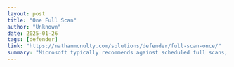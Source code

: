 ```yaml
---
layout: post
title: "One Full Scan"
author: "Unknown"
date: 2025-01-26
tags: [defender]
link: "https://nathanmcnulty.com/solutions/defender/full-scan-once/"
summary: "Microsoft typically recommends against scheduled full scans, but there are a few scenarios where we still want to perform a full scan outside of scheduled scans - whenever Defender was not the acti..."
---
```

